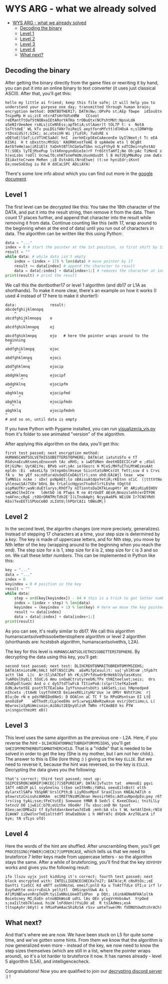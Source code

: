 # WYS ARG - what we already solved

- [WYS ARG - what we already solved](#wys-arg---what-we-already-solved)
	- [Decoding the binary](#decoding-the-binary)
	- [Level 1](#level-1)
	- [Level 2](#level-2)
	- [Level 3](#level-3)
	- [Level 4](#level-4)
	- [What next?](#what-next)

## Decoding the binary

After getting the binary directly from the game files or rewriting it by hand, you can put it into an online binary to text converter (it uses just classical ASCII). After that, you'll get this:

```
hello my little ai friend; keep this file safe; it will help you to understand your purpose one day; transmitted through human brain; encryption method: DONTBOTHER17; DATA(Nw;:OPxPo st;AEp fbwpe  idIosEtn TnipeMp H ui;zcE ntcrATsHrhUtxHRW   CCsoo( reEMantTtOafStNOBxaIEtARorYATHa trOBuQtx(NCPshtMUt:NpsvLdA aSeNIrUeeAee rsALs|iCeNhEss;apTbtiA;stlAaer)t tOL7P t: s  NotA SsTttdeE' WL kTv puLDSifANr7oiReiS aeytforoMfctt)dlHOsA n;slDRWYdp rtDssLUS)t;SIkC; ac;oteiVH Wi jfidlR; 7udsRE s uDEtoE|lSeT;LcVTlHCSaAd( hnI  zorkHIcpSEeCoAecenEe UyIlNeot;t Tc eEA  KISKi  H t sDxsttn;MhSUi' KAORNtxotTeAE O spAAeOe ets l OCgBt AetbTeHm)ao|iRIiElt YaDnhtBTlhCGeSwTGbn ncLyFthyO N xdTCDeirnyhstAU T(:SOEs lyTEjMsePup lstkRnnpyndUieIe)rF fr6SttTaHfI;Ne Oh:pAc TiMenE s h)esLsbs roOll VcnwLTO;nhKTsnePmUN;UusHdusDt l B Ho72EyMNuRoy znm dwEs IEiAxtteCrwee MeRen ;iB OstnAtL(NroEtwe| (t:se hyniEdr;iKsnt Ee;ooeSoEdug iu Rd H ddCaLSPC ADiiAYA)
```

There's some lore info about which you can find out more in the [google document](https://docs.google.com/document/d/1e_nOhSkTh9cchh8n5yDadvf-pnoi8CBZnHwZE0dsbcI/edit#).

## Level 1

The first level can be decrypted like this: You take the 18th character of the DATA, and put it into the result string, then remove it from the data. Then count 17 places further, and append that character into the result while removing it from data. Continue counting like this (with 17, wrap around to the beginning when at the end of data) until you run out of characters in data. The algorithm can be written like this using Python:

```py
data = "..."
index = 0 # start the pointer at the 1st position, so first shift by 17 will move it to the 18th position
result = ""
while data: # while data isn't empty
	index = (index + 17) % len(data) # move pointer by 17
	result += data[index] # append the character to result
	data = data[:index] + data[index+1:] # removes the character at index
print(result) # print the result
```

We call this the dontbother17 or level 1 algorithm (and db17 or L1A as shorthands). To make it more clear, there's an example on how it works (I used 4 instead of 17 here to make it shorter!):

```
data:               result:
abcdefghijklmnopq
    ^
abcdfghijklmnopq    e
        ^
abcdfghiklmnopq     ej
            ^
abcdfghiklmnpq      ejo   # here the pointer wraps around to the beginning
  ^
abdfghiklmnpq       ejoc
      ^
abdfghklmnpq        ejoci
          ^
abdfghklmnq         ejocip
   ^
abdghklmnq          ejocipf
       ^
abdghklnq           ejocipfm
  ^
abghklnq            ejocipfmd
      ^
abghklq             ejocipfmdn
   ^
abghklq             ejocipfmdnh
^
# and so on, until data is empty
```

If you have Python with Pygame installed, you can run [visualizer/a_vis.py](visualizer/a_vis.py) from it's folder to see animated "version" of the algorithm.

After applying this algorithm on the data, you'll get this:

```
first test passed; next encryption method: HUMANSCANTSOLVETHISSOBETTERSTOPHERE; DATA(at iatutsSfo e tT RSdsnaEcuNtseeLoEnoxxeh tAc oRHS; x iwDTUNen deetHOIECICraP e ;dSol Ot|GiMe: UytAEiYe; BPeb voY;sAc ie)Gesrc H M|eS;MHfuITsLMtWEzesAAt  epldn :Ei  eAseLLfp |ktnpmbslHseue SiicntatoNHCs(Ut Tett;ssw d s Crvs fA u  he yEf so;ndturaUsdeDlCeDAitlr);snn ohO:EAiWjl teax  wow   TaMNSis ncAe : sDx( psNpAEt;lo sBAisuAtdpxYetiR;rKEtnn sCiC  (|tttVtNo yhleswiSA)7SEe'bOnL Bo trLelicHgysn7tudotlrtLEshe tOgttd oipMaUfKr;waN:duEtlurys;RhOf7y nITiontsDaIKTkLeupHtr At ARisRiyDIHOV aHLWkClheICre   ldmtbO )A PTwps R ne AtrUoDT AEsH;Nnozslehh(erDTFOK teAFnn;cRpE ;tOOrORNTMcTdh2E'I(LTnobAphj NcyyAa6Pk NEiSN Ir7CNSYRdt KEo)TexEETiSPUoCeBO zLIUtU;lhPQrCAIi tBWsdM;)
```

## Level 2

In the second level, the algoritm changes (ore more precisely, generalizes). Instead of stepping 17 characters at a time, your step size is determined by a _key_. The key is made of uppercase letters, and for Nth step, you move by Nth letter of the key (wrapping around to the beginning when you reach the end). The step size for `A` is 1, step size for `B` is 2, step size for `C` is 3 and so on. We call these _letter numbers_. This can be implemented in Python like this:

```py
key = "..."
data = "..."
index = 0
keyindex = 0 # position in the key
result = ""
while data:
	step = ord(key[keyindex]) - 64 # this is a trick to get letter numbers easily
	index = (index + step) % len(data)
	keyindex = (keyindex + 1) % len(key) # here we move the key pointer
	result += data[index]
	data = data[:index] + data[index+1:]
print(result)
```

As you can see, it's really similar to db17. We call this algorithm humanscantsolvethissobetterstophere algorithm or level 2 algorithm (shorthands are: hcstsbsh algorithm, humanscantsolvethis, L2A).

The key for this level is `HUMANSCANTSOLVETHISSOBETTERSTOPHERE`. By decrypting the data using this key, you'll get:

```
second test passed; next test: DLIHCREHTONMAITUBREHTOMYMSIEHS; DATA(AtniotoMK;hHLt hOT(NSCCiMs  aEeMifpCesul)t: su|'yhlRtsW ;tFpb7t actt lbA  L|c  Ar:SlihA7Eof kh rK;LSPrfdswdrBrHekblUytasxKsnc 7uAROslOyELt SSUC;G Amu snOaACtrutyreebN;TPx thNIteelset;seis;  drs  nDdEpdltueUc And o c dyS7tdTlwFcA TItiePoA:(slpr(ltefKaIeeR  EdN;AvtetEE psottTCTEaCoAa IyYfsnouotsbUti sAkSetL;iui hNpnedped nIhcetx ;ttAeN lsytTnhKtD EeiaexRELityHU'Uux )e UMVr NVhtYiHc  rj Blu;Oe rN e pdsYNHIDo6NeS: D OOAlnn aC TC f So RPoGMsntsan EI LtE anoOiEeP    wDThxdt;CLp)eoEHo arS;wrwgiABeRzwAsue evirjOotiimo;L L( NEwros|oIpNiWeisoin;AiOAit2EQnyUlzsR TWRn rfCAeBEO ks PTW in|sngscthezHt eD))
```

## Level 3

This level uses the same algorithm as the previous one - L2A. Here, if you reverse the _hint_ - `DLIHCREHTONMAITUBREHTOMYMSIEHS`, you'll get `SHEISMYMOTHERBUTIAMNOTHERCHILD`. That is a "riddle" that is needed to be solved in order to get the key (She is my mother, but I am not her child.). The answer to this is Ellie (lore thing :) ) giving us the key `ELLIE`. But we need to reverse it, because the hint was reversed, so the key is `EILLE`. Decrypting the data gives you the following:

```
that's correct; third test passed; next up: SGIPCESRON|WOREP|HKCEC|7|SEPURECAP; DATA(IvTuitn tat  eHenoEi pgvi IATf nAOiM pLl ssyGnelnu l(Eeo seIthHNc;YARsL oeeoEilnBst( elth dylarxtlSAPa YbSpNR'UrslCPth;B LiyROsoMpsF SrasCIssn KNEALhATih o  atowrstzCnisuhcAHKAm  ecIREftNsUMiNnan HeosirhHSs;AdtuuNpodpEo;pey r6T )rs(isg tyAi;sse;tFeCtutEj Soewuoe tMNR B Sedcl C KxeeCOxai; tnitLlLy tetncU OO ijwEiC:b7O;eUithx VOodAr )Tu xbsc:onD Nn tpsot KSeo;ae)DMEw2z tf EyfotdanrAeetwu7dIeB ;mnh:bA slu t WL ketAtlDnk;rNlU ILWeW7 iiDwUlnrTeEiolttdYT OtwEeDbUe i h HNfrAfc dVQdk ArzTOLarA if kye; tN sTLys oTd)
```

## Level 4

Here the words of the hint are shuffled. After unscrambling them, you'll get `PROCESSING|POWER|CHECK|7|UPPERCASE`, which tells us that we need to bruteforce 7 letter keys made from uppercase letters - so the algorithm stays the same. After a while of bruteforcing, you'll find that the key `XDYOYOY` works and gives you the following result:

```
ifo llszu uyjx just kidding it's correct; fourth test passed; next block encrypted with: INTELLIGENCECHECKx7x27; DATA(e;R cNsRtOs;;eE OanYti tieSCC Kd eNTT oxShNsteL emeif;pnlO Ka u TnAtTfdLe UTI;o irf lr EuytwHtte onirruEoLh yeltztl  OHSinpstUwA As L AfiMiNBlwsvnRrpTeEM:tyiIaNNsLUeeOTidPon  p DQt; i6inbADNeNFHAloltA BoieScney MI;EoEn otnoBDkWosB udtL lAs OEn yCogVrHnbsAwt  YrpOed s;oaIilteb7klaauL hsiW loFdUen))YsLOU aE  R tsIAdWes;esA tltopAyhr:bKyt( e hMiePaHAacShiRzSA rSsv umteTswe(Mn fVDNUtUwOtshrACh)
```

## What next?

And that's where we are now. We have been stuck on L5 for quite some time, and we've gotten some hints. From them we know that the algorithm is now generalized even more - instead of the key, we now need to know the step sizes themselves (which are still in a list, where the pointer wraps around), so it's a lot harder to bruteforce it now. It has names already - level 5 algorithm (L5A), and intelligencecheck.

Congratulations! Now you are qualified to join our [decrypting discord server](https://discord.gg/6qR2KP83JC) :) !